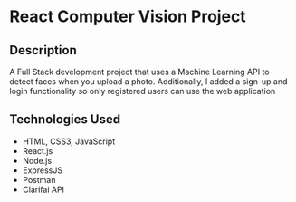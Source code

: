# React Computer Vision Project

## Description
A Full Stack development project that uses a Machine Learning API to detect faces when you upload a photo. Additionally, I added a sign-up and login functionality so only registered users can use the web application

## Technologies Used
- HTML, CSS3, JavaScript
- React.js
- Node.js
- ExpressJS
- Postman
- Clarifai API

